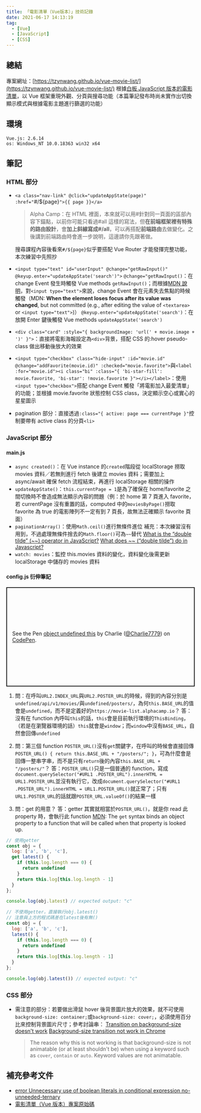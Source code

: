 ```yaml
---
title: 「電影清單（Vue版本）」技術記錄
date: 2021-06-17 14:13:19
tag:
  - [Vue]
  - [JavaScript]
  - [CSS]
---
```


## 總結

專案網址：[https://tzynwang.github.io/vue-movie-list/](https://tzynwang.github.io/vue-movie-list/)
根據[白板 JavaScript 版本的電影清單](https://tzynwang.github.io/ac_practice_2-2_movie_list/)，以 Vue 框架重現外觀、分頁與搜尋功能（本篇筆記發布時尚未實作出切換顯示模式與根據電影主題進行篩選的功能）

## 環境

```
Vue.js: 2.6.14
os: Windows_NT 10.0.18363 win32 x64
```

## 筆記

### HTML 部分

<script src="https://gist.github.com/tzynwang/a7bb3f86e1283060074132e1415dbd66.js"></script>

- `<a class="nav-link" @click="updateAppState(page)" :href="`#/${page}`">{{ page }}</a>`

  > Alpha Camp：在 HTML 裡面，本來就可以用#針對同一頁面的區部內容下錨點，以前你可能只看過#all 這樣的寫法，但**在前端框架裡有特殊的路由設計**，會**加上斜線寫成#/all**，可以再搭配**前端路由**去做變化。之後講到前端路由時會進一步說明，這邊請你先跟著做。

  搜尋課程內容後看來`#/${page}`似乎要搭配 Vue Router 才能發揮完整功能，本次練習中先照抄

- `<input type="text" id="userInput" @change="getRawInput()" @keyup.enter="updateAppState('search')">`
  `@change="getRawInput()`：在 change Event 發生時觸發 Vue methods `getRawInput()`；而根據[MDN 說明](https://developer.mozilla.org/en-US/docs/Web/API/HTMLElement/change_event)，對`<input type="text">`來說，change Event 會在元素失去焦點的時候觸發（MDN: **When the element loses focus after its value was changed**, but not committed (e.g., after editing the value of `<textarea>` or `<input type="text">`)）
  `@keyup.enter="updateAppState('search')`：在放開 Enter 鍵後觸發 Vue methods `updateAppState('search')`
- `<div class="card" :style="{ backgroundImage: 'url(' + movie.image + ')' }">`：直接將電影海報設定為`<div>`背景，搭配 CSS 的:hover pseudo-class 做出移動後放大的效果
- `<input type="checkbox" class="hide-input" :id="movie.id" @change="addFavorite(movie.id)" :checked="movie.favorite">`與`<label :for="movie.id"><i class="bi" :class="{ 'bi-star-fill': movie.favorite, 'bi-star': !movie.favorite }"></i></label>`：使用`<input type="checkbox">`搭配 change Event 觸發「將電影加入最愛清單」的功能；並根據 movie.favorite 狀態控制 CSS class，決定顯示空心或實心的星星圖示
- pagination 部分：直接透過`:class="{ active: page === currentPage }"`控制要帶有 active class 的分頁`<li>`

### JavaScript 部分

<script src="https://gist.github.com/tzynwang/ca8dc67f61b1f807aaeac29cff836a7c.js"></script>

#### main.js

- `async created()`：在 Vue instance 的`created`階段從 localStorage 撈取 movies 資料／若無則進行 fetch 後建立 movies 資料；需要加上 async/await 確保 fetch 流程結束，再進行 localStorage 相關的操作
- `updateAppState()`：`this.currentPage = 1`是為了確保在 home/favorite 之間切換時不會造成無法顯示內容的問題（例：於 home 第 7 頁進入 favorite，若 currentPage 沒有重置的話，computed 中的`moviesByPage()`撈取 favorite 為 true 的電影陣列不一定有到 7 頁長，故無法正確顯示 favorite 頁面）
- `paginationArray()`：使用`Math.ceil()`進行無條件進位
  補充：本次練習沒有用到，不過處理無條件捨去的`Math.floor()`可為`~~`替代
  [What is the “double tilde” (~~) operator in JavaScript?](https://stackoverflow.com/questions/5971645/what-is-the-double-tilde-operator-in-javascript)
  [What does ~~ (“double tilde”) do in Javascript?](https://stackoverflow.com/questions/4055633/what-does-double-tilde-do-in-javascript)
- `watch: movies`：監控 this.movies 資料的變化，資料變化後需更新 localStorage 中儲存的 movies 資料

#### config.js 衍伸筆記

<p class="codepen" data-height="265" data-theme-id="dark" data-default-tab="js,result" data-user="Charlie7779" data-slug-hash="YzZdmWE" style="height: 265px; box-sizing: border-box; display: flex; align-items: center; justify-content: center; border: 2px solid; margin: 1em 0; padding: 1em;" data-pen-title="object undefined this">
  <span>See the Pen <a href="https://codepen.io/Charlie7779/pen/YzZdmWE">
  object undefined this</a> by Charlie (<a href="https://codepen.io/Charlie7779">@Charlie7779</a>)
  on <a href="https://codepen.io">CodePen</a>.</span>
</p>
<script async src="https://cpwebassets.codepen.io/assets/embed/ei.js"></script>

1. 問：在呼叫`URL2.INDEX_URL`與`URL2.POSTER_URL`的時候，得到的內容分別是`undefined/api/v1/movies/`與`undefined/posters/`，為何`this.BASE_URL`的值會是`undefined`，而不是定義好的`https://movie-list.alphacamp.io`？
   答：沒有在 function 內呼叫`this`的話，`this`會是目前執行環境的`ThisBinding`，（若是在瀏覽器環境的話）`this`就會是`window`；而`window`中沒有`BASE_URL`，自然會回傳`undefined`

1. 問：第三個 function `POSTER_URL()`沒有`get`關鍵字，在呼叫的時候會直接回傳`POSTER_URL() { return this.BASE_URL + "/posters/"; }`，可為什麼會是回傳一整串字串，而不是只有`return`後的內容`this.BASE_URL + "/posters/"`？
   答：`POSTER_URL()`只是一個普通的 function，寫成`document.querySelector("#URL1 .POSTER_URL").innerHTML = URL1.POSTER_URL`並沒有執行它，改成`document.querySelector("#URL1 .POSTER_URL").innerHTML = URL1.POSTER_URL()`就正常了；只有`URL1.POSTER_URL`的話就跟`POSTER_URL.valueOf()`的結果一樣

1. 問：get 的用意？
   答：getter 其實就相當於`POSTER_URL()`，就是你 read 此 property 時，會執行此 function
   [MDN](https://developer.mozilla.org/en-US/docs/Web/JavaScript/Reference/Functions/get): The `get` syntax binds an object property to a function that will be called when that property is looked up.

```js
// 使用getter
const obj = {
  log: ['a', 'b', 'c'],
  get latest() {
    if (this.log.length === 0) {
      return undefined
    }
    return this.log[this.log.length - 1]
  }
};

console.log(obj.latest) // expected output: "c"
```

```js
// 不使用getter，直接執行obj.latest()
// 注意與上方的程式碼差在latest後有無()
const obj = {
  log: ['a', 'b', 'c'],
  latest() {
    if (this.log.length === 0) {
      return undefined
    }
    return this.log[this.log.length - 1]
  }
};

console.log(obj.latest()) // expected output: "c"
```

### CSS 部分

<script src="https://gist.github.com/tzynwang/8081cf997807c7bbca6e0fb292c299a7.js"></script>

- 需注意的部分：若要做出滑鼠 hover 後背景圖片放大的效果，就不可使用`background-size: container;`或`background-size: cover;`，必須使用百分比來控制背景圖片尺寸；參考討論串：
  [Transition on background-size doesn't work](https://stackoverflow.com/questions/31718598/transition-on-background-size-doesnt-work)
  [Background-size transition not work in Chrome](https://stackoverflow.com/questions/37879221/background-size-transition-not-work-in-chrome)
  > The reason why this is not working is that background-size is not animatable (or at least shouldn't be) when using a keyword such as `cover`, `contain` or `auto`. Keyword values are not animatable.

## 補充參考文件

- [error Unnecessary use of boolean literals in conditional expression no-unneeded-ternary](https://stackoverflow.com/questions/42705930/error-unnecessary-use-of-boolean-literals-in-conditional-expression-no-unneeded)
- [電影清單（Vue 版本）專案原始碼](https://github.com/tzynwang/vue-movie-list)
